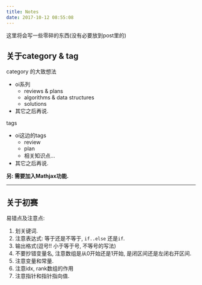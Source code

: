 ```yaml
---
title: Notes
date: 2017-10-12 08:55:08
---
```


这里将会写一些零碎的东西(没有必要放到post里的)

## 关于category & tag

category 的大致想法
- oi系列
	- reviews & plans
	- algorithms & data structures
	- solutions
- 其它之后再说.

tags
- oi这边的tags
	- review
	- plan
	- 相关知识点...
- 其它之后再说.

**另: 需要加入Mathjax功能.**

---

## 关于初赛

易错点及注意点:
1. 划关键词.
2. 注意表达式: 等于还是不等于, `if..else` 还是`if`.
3. 输出格式(逗号!! 小于等于号, 不等号的写法)
4. 不要抄错变量名, 注意数组是从0开始还是1开始, 是闭区间还是左闭右开区间.
5. 注意变量和常量.
6. 注意idx, rank数组的作用
7. 注意指针和指针指向值.


